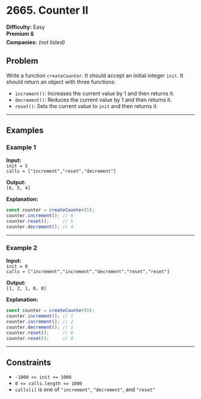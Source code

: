 # 2665. Counter II

**Difficulty:** Easy  
**Premium** 🔒  
**Companies:** *(not listed)*

## Problem

Write a function `createCounter`. It should accept an initial integer `init`. It should return an object with three functions:

- `increment()`: Increases the current value by 1 and then returns it.
- `decrement()`: Reduces the current value by 1 and then returns it.
- `reset()`: Sets the current value to `init` and then returns it.

---

## Examples

### Example 1

**Input:**  
`init = 5`  
`calls = ["increment","reset","decrement"]`

**Output:**  
`[6, 5, 4]`

**Explanation:**
```js
const counter = createCounter(5);
counter.increment(); // 6
counter.reset();     // 5
counter.decrement(); // 4
```

---

### Example 2

**Input:**  
`init = 0`  
`calls = ["increment","increment","decrement","reset","reset"]`

**Output:**  
`[1, 2, 1, 0, 0]`

**Explanation:**
```js
const counter = createCounter(0);
counter.increment(); // 1
counter.increment(); // 2
counter.decrement(); // 1
counter.reset();     // 0
counter.reset();     // 0
```

---

## Constraints

- `-1000 <= init <= 1000`
- `0 <= calls.length <= 1000`
- `calls[i]` is one of `"increment"`, `"decrement"`, and `"reset"`